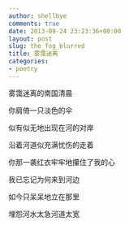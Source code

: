 ```yaml
---
author: shellbye
comments: true
date: 2013-09-24 23:23:36+00:00
layout: post
slug: the_fog_blurred
title: 雾霭迷离
categories:
- poetry
---
```


雾霭迷离的南国清晨

你肩倚一只淡色的伞

似有似无地出现在河的对岸

沿着河道似充满忧伤的走着


你那一袭红衣牢牢地攥住了我的心

我已忘记为何来到河边

如今只呆呆地立在那里

埋怨河水太急河道太宽

